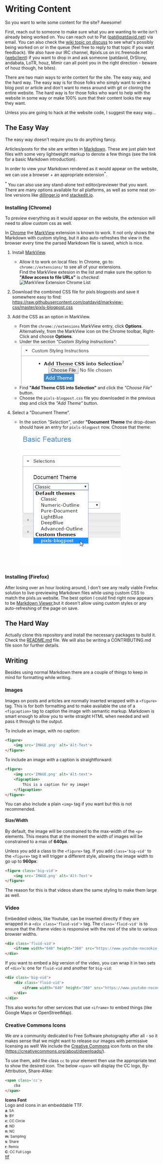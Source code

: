 
Writing Content
===============

So you want to write some content for the site?  Awesome!

First, reach out to someone to make sure what you are wanting to write isn't already being worked on.  You can reach out to Pat (<pat@patdavid.net>) via email.  You can also check the [wiki topic on discuss][] to see what's possibly being worked on or in the queue (feel free to reply to that topic if you want feedback).  We also have our IRC channel, #pixls.us on irc.freenode.net ([webclient][]) if you want to drop in and ask someone (patdavid, DrSlony, andabata, LoTR, houz, Mimir can all point you in the right direction - beware of houz though, he bites).

There are two main ways to write content for the site.  The easy way, and the hard way.  The easy way is for those folks who simply want to write a blog post or article and don't want to mess around with git or cloning the entire website.  The hard way is for those folks who want to help with the website in some way or make 100% sure that their content looks the way they want.

Unless you are going to hack at the website code, I suggest the easy way...



The Easy Way
------------
The easy way doesn't require you to do anything fancy.

Articles/posts for the site are written in [Markdown][].  These are just plain text files with some very lightweight markup to denote a few things (see the link for a basic Markdown introduction).

In order to view your Markdown rendered as it would appear on the website, we can use a browser + an appropriate extension<sup>*</sup>.

<sup>*</sup> You can also use any stand-alone text editor/previewer that you want.  There are many options available for all platforms, as well as some neat on-line versions like [dillinger.io][] and [stackedit.io][].

[dillinger.io]: http://dillinger.io/
[stackedit.io]: https://stackedit.io/


### Installing (Chrome)
To preview everything as it would appear on the website, the extension will need to allow custom css as well.

In [Chrome][] the [MarkView][] extension is known to work.  It not only shows the Markdown with custom styling, but it also auto-refreshes the view in the browser every time the parsed Markdown file is saved, which is nice.

1. Install [MarkView][].
    * Allow it to work on local files:
        In Chrome, go to: `chrome://extensions/` to see all of your extensions.  
        Find the MarkView extesion in the list and make sure the option to __"Allow access to file URLs"__ is _checked_:
        ![MarkView Extension Chrome List](https://github.com/pixlsus/website/raw/master/src/about/meta/chrome-extensions-markview.png)

2. Download the combined CSS file for pixls blogposts and save it somewhere easy to find:  
    https://raw.githubusercontent.com/patdavid/markview-css/master/pixls-blogpost.css

3. Add the CSS as an option in MarkView.
    * From the `chrome://extensions` MarkView entry, click **Options**.  
    Alternatively, from the MarkView icon on the Chrome toolbar, Right-Click and choose **Options**.
    * Under the section _"Custom Styling Instructions"_:  
    ![MarkView Custom Styling](src/about/meta/add-theme.png)
    * Find **"Add Theme CSS into Selection"** and click the _"Choose File"_ button.
    * Choose the `pixls-blogpost.css` file you downloaded in the previous step and click the _"Add Theme"_ button.

4. Select a "Document Theme".
    * In the section _"Selection"_, under **"Document Theme** the drop-down should have an entry for `pixls-blogpost` now.  Choose that theme:  
    ![MarkView Choose Theme](src/about/meta/choose-theme.png)



### Installing (Firefox)
After losing over an hour looking around, I don't see any really viable Firefox solution to live-previewing Markdown files while using custom CSS to match the pixls.us website.  The best option I could find right now appears to be [Markdown Viewer][],but it doesn't allow using custom styles or any auto-refreshing of the page on save.



The Hard Way
------------
Actually clone this repository and install the necessary packages to build it.  Check the [README.md](./README.md) file.  We will also be writing a CONTRIBUTING.md file soon for further details.



Writing
-------
Besides using normal Markdown there are a couple of things to keep in mind for formatting while writing.


### Images
Images on posts and articles are normally inserted wrapped with a `<figure>` tag.  This is for both formatting and to make available the use of a `<figcaption>` tag to caption the image with semantic markup.  Markdown is smart enough to allow you to write straight HTML when needed and will pass it through to the output.

To include an image, with no caption:

```html
<figure>
    <img src='IMAGE.png' alt='Alt-Text'>
</figure>
```

To include an image _with_ a caption is straightforward:

```html
<figure>
    <img src='IMAGE.png' alt='Alt-text'>
    <figcaption>
        This is a caption for my image!
    </figcaption>
</figure>
```

You can also include a plain `<img>` tag if you want but this is not recommended.

#### Size/Width
By default, the image will be constrained to the max-width of the `<p>` elements.  This means that at the moment the width of images will be constrained to a max of **640px**.

Unless you add a class to the `<figure>` tag.  If you add `class='big-vid'` to the `<figure>` tag it will trigger a different style, allowing the image width to go up to **960px**:

```html
<figure class='big-vid'>
    <img src='IMAGE.png' alt='Alt-Text'>
</figure>
```

The reason for this is that videos share the same styling to make them large as well.


### Video
Embedded videos, like Youtube, can be inserted directly if they are wrapped in a `<div class='fluid-vid'>` tag.  The `class='fluid-vid'` is to ensure that the iframe video is responsive with the rest of the site to various browser widths.

```html
<div class='fluid-vid'>
    <iframe width="640" height="360" src="https://www.youtube-nocookie.com/embed/cvA9KmLg7sY?rel=0" frameborder="0" allowfullscreen></iframe>
</div>
```

If you want to embed a _big_ version of the video, you can wrap it in two sets of `<div>`'s: one for `fluid-vid` and another for `big-vid`:

```html
<div class='big-vid'>
    <div class='fluid-vid'>
        <iframe width="640" height="360" src="https://www.youtube-nocookie.com/embed/cvA9KmLg7sY?rel=0" frameborder="0" allowfullscreen></iframe>
    </div>
</div>
```

This also works for other services that use `<iframe>` to embed things (like Google Maps or OpenStreetMap).



### Creative Commons Icons
We _are_ a community dedicated to Free Software photography after all - so it makes sense that we might want to release our images with permissive licensing as well!  We include the [Creative Commons][] icon fonts on the site (https://creativecommons.org/about/downloads/).

To use them, add the class `cc` to your element then use the appropriate text to show the desired icon. The below `<span>` will display the CC logo, By-Attribution, Share-Alike:

```html
<span class='cc'>
    cba
</span>
```
<strong>Icons Font</strong><br>
Logo and icons in an embeddable TTF.<br>
<small><strong>a</strong>: SA<br>
<strong>b</strong>: BY<br>
<strong>c</strong>: CC Circle<br>
<strong>d</strong>: ND<br>
<strong>n</strong>: NC<br>
<strong>m</strong>: Sampling<br>
<strong>s</strong>: Share<br>
<strong>r</strong>: Remix<br>
<strong>C</strong>: CC Full Logo</small><br>
<a href="http://mirrors.creativecommons.org/presskit/cc-icons.ttf">ttf</a>


[webclient]: http://webchat.freenode.net/?channels=%23pixls.us&uio=MTY9dHJ1ZSYyPXRydWUmOT10cnVl02
[wiki topic on discuss]: https://discuss.pixls.us/t/new-upcoming-pixls-us-posts-wiki/1393
[Markdown]: https://daringfireball.net/projects/markdown/basics
[Chrome]: https://www.google.com/chrome/browser/desktop/
[MarkView]: https://chrome.google.com/webstore/detail/markview/iaddkimmopgchbbnmfmdcophmlnghkim
[Markdown Viewer]: https://addons.mozilla.org/en-US/firefox/addon/markdown-viewer/
[Creative Commons]: http://creativecommons.org/
